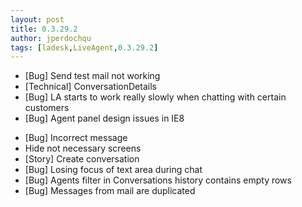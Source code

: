 ```yaml
---
layout: post
title: 0.3.29.2
author: jperdochqu
tags: [ladesk,LiveAgent,0.3.29.2]
---
```


- [Bug] Send test mail not working
- [Technical] ConversationDetails
- [Bug] LA starts to work really slowly when chatting with certain customers
- [Bug] Agent panel design issues in IE8

<!--more-->

- [Bug] Incorrect message
- Hide not necessary screens
- [Story] Create conversation
- [Bug] Losing focus of text area during chat
- [Bug] Agents filter in Conversations history contains empty rows
- [Bug] Messages from mail are duplicated
